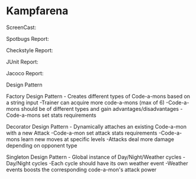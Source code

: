 # Kampfarena

ScreenCast: 

Spotbugs Report:


Checkstyle Report:


JUnit Report:


Jacoco Report:


Design Pattern

Factory Design Pattern - Creates different types of Code-a-mons based on a string input
-Trainer can acquire more code-a-mons (max of 6)
-Code-a-mons should be of different types and gain advantages/disadvantages
-Code-a-mons set stats requirements

Decorator Design Pattern - Dynamically attaches an existing Code-a-mon with a new Attack
-Code-a-mon set attack stats requirements
-Code-a-mons learn new moves at specific levels
-Attacks deal more damage depending on opponent type

Singleton Design Pattern - Global instance of Day/Night/Weather cycles
-Day/Night cycles
-Each cycle should have its own weather event
-Weather events boosts the corresponding code-a-mon's attack power